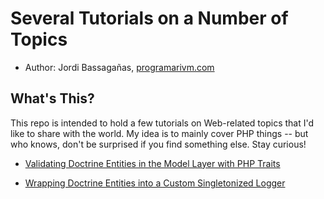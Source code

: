 # Several Tutorials on a Number of Topics

* Author: Jordi Bassagañas, [programarivm.com](http://programarivm.com)

## What's This?

This repo is intended to hold a few tutorials on Web-related topics that I'd like to share with the world. My idea is to mainly cover PHP things -- but who knows, don't be surprised if you find something else. Stay curious!

- [Validating Doctrine Entities in the Model Layer with PHP Traits](https://github.com/programarivm/tutorials/blob/master/acme_blog/README.md)

- [Wrapping Doctrine Entities into a Custom Singletonized Logger](https://github.com/programarivm/tutorials/blob/master/logger/README.md)
